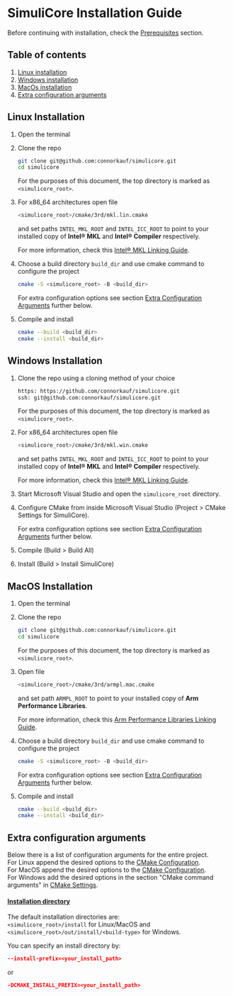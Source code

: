 # SimuliCore Installation Guide

Before continuing with installation, check the [Prerequisites](README.md#prerequisites) section.

## Table of contents

1. [Linux installation](#linux-installation)
2. [Windows installation](#windows-installation)
3. [MacOs installation](#macos-installation)
4. [Extra configuration arguments](#extra-configuration-arguments)




## Linux Installation

1. Open the terminal
  
2. Clone the repo
   
   ```sh
   git clone git@github.com:connorkauf/simulicore.git
   cd simulicore
   ```
   
   For the purposes of this document, the top directory is marked as `<simulicore_root>`.

3. For x86_64 architectures open file
   
   ```sh
   <simulicore_root>/cmake/3rd/mkl.lin.cmake
   ```
   
   and set paths `INTEL_MKL_ROOT` and `INTEL_ICC_ROOT` to point to your installed copy of **Intel&reg; MKL** and **Intel&reg; Compiler** respectively.
   
   For more information, check this [Intel&reg; MKL Linking Guide](cmake/3rd/mkl.md).

   <a name="linux-cmake-config"></a>
4. Choose a build directory `build_dir` and use cmake command to configure the project
   
   ```sh
   cmake -S <simulicore_root> -B <build_dir>
   ```
   
   For extra configuration options see section [Extra Configuration Arguments](#extra-configuration-arguments) further below.

5. Compile and install
    
   ```sh
   cmake --build <build_dir>
   cmake --install <build_dir>
   ```




## Windows Installation

1. Clone the repo using a cloning method of your choice
   
   ```sh
   https: https://github.com/connorkauf/simulicore.git
   ssh: git@github.com:connorkauf/simulicore.git
   ```
   
   For the purposes of this document, the top directory is marked as `<simulicore_root>`.

2. For x86_64 architectures open file
   
   ```sh
   <simulicore_root>/cmake/3rd/mkl.win.cmake
   ```
   
   and set paths `INTEL_MKL_ROOT` and `INTEL_ICC_ROOT` to point to your installed copy of **Intel&reg; MKL** and **Intel&reg; Compiler** respectively.

   For more information, check this [Intel&reg; MKL Linking Guide](cmake/3rd/mkl.md).

3. Start Microsoft Visual Studio and open the `simulicore_root` directory.

   <a name="windows-cmake-config"></a>
4. Configure CMake from inside Microsoft Visual Studio (Project > CMake Settings for SimuliCore).
   
   For extra configuration options see section [Extra Configuration Arguments](#extra-configuration-arguments) further below.

5. Compile (Build > Build All)

6. Install (Build > Install SimuliCore)




## MacOS Installation

1. Open the terminal
  
2. Clone the repo
   
   ```sh
   git clone git@github.com:connorkauf/simulicore.git
   cd simulicore
   ```
   
   For the purposes of this document, the top directory is marked as `<simulicore_root>`.

3. Open file
   
   ```sh
   <simulicore_root>/cmake/3rd/armpl.mac.cmake
   ```
   
   and set path `ARMPL_ROOT` to point to your installed copy of **Arm Performance Libraries**.
   
   For more information, check this [Arm Performance Libraries Linking Guide](cmake/3rd/armpl.md).

   <a name="macos-cmake-config"></a>
4. Choose a build directory `build_dir` and use cmake command to configure the project
   
   ```sh
   cmake -S <simulicore_root> -B <build_dir>
   ```
   
   For extra configuration options see section [Extra Configuration Arguments](#extra-configuration-arguments) further below.

5. Compile and install
    
   ```sh
   cmake --build <build_dir>
   cmake --install <build_dir>
   ```




## Extra configuration arguments

Below there is a list of configuration arguments for the entire project.  
For Linux append the desired options to the [CMake Configuration](#linux-cmake-config).  
For MacOS append the desired options to the [CMake Configuration](#macos-cmake-config).  
For Windows add the desired options in the section "CMake command arguments" in [CMake Settings](#windows-cmake-config).

#### <ins>Installation directory</ins>

The default installation directories are:  
`<simulicore_root>/install` for Linux/MacOS and  
`<simulicore_root>/out/install/<build-type>` for Windows.  

You can specify an install directory by:

```cmake
--install-prefix=<your_install_path>
```
or
```cmake
-DCMAKE_INSTALL_PREFIX=<your_install_path>
```




